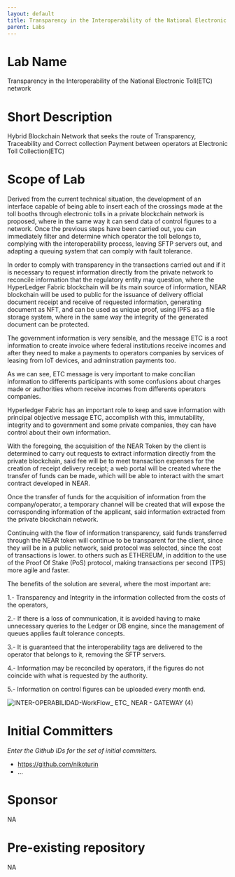 ```yaml
---
layout: default
title: Transparency in the Interoperability of the National Electronic Toll(ETC) network
parent: Labs
---
```

# Lab Name
Transparency in the Interoperability of the National Electronic Toll(ETC) network

# Short Description
Hybrid Blockchain Network that seeks the route of Transparency, Traceability and Correct collection Payment between operators at Electronic Toll Collection(ETC)

# Scope of Lab
Derived from the current technical situation, the development of an interface capable of being able to insert each of the crossings made at the toll booths through electronic tolls in a private blockchain network is proposed, where in the same way it can send data of control figures to a network. Once the previous steps have been carried out, you can immediately filter and determine which operator the toll belongs to, complying with the interoperability process, leaving SFTP servers out, and adapting a queuing system that can comply with fault tolerance.

In order to comply with transparency in the transactions carried out and if it is necessary to request information directly from the private network to reconcile information that the regulatory entity may question, where the HyperLedger Fabric blockchain will be its main source of information, NEAR blockchain will be used to public for the issuance of delivery official document receipt and receive of requested information, generating document as NFT, and can be used as unique proof, using IPFS as a file storage system, where in the same way the integrity of the generated document can be protected.

The government information is very sensible, and the message ETC is a root information to create invoice where federal institutions receive incomes and after they need to make a payments to operators companies by services of leasing from IoT devices, and adminstration payments too.

As we can see, ETC message is very important to make concilian information to differents participants with some confusions about charges made or authorities whom receive incomes from differents operators companies.

Hyperledger Fabric has an important role to keep and save information with principal objective message ETC, accomplish with this, immutability, integrity and to government and some private companies, they can have control about their own information.

With the foregoing, the acquisition of the NEAR Token by the client is determined to carry out requests to extract information directly from the private blockchain, said fee will be to meet transaction expenses for the creation of receipt delivery receipt; a web portal will be created where the transfer of funds can be made, which will be able to interact with the smart contract developed in NEAR.

Once the transfer of funds for the acquisition of information from the company/operator, a temporary channel will be created that will expose the corresponding information of the applicant, said information extracted from the private blockchain network.

Continuing with the flow of information transparency, said funds transferred through the NEAR token will continue to be transparent for the client, since they will be in a public network, said protocol was selected, since the cost of transactions is lower. to others such as ETHEREUM, in addition to the use of the Proof Of Stake (PoS) protocol, making transactions per second (TPS) more agile and faster.

The benefits of the solution are several, where the most important are:

1.- Transparency and Integrity in the information collected from the costs of the operators,

2.- If there is a loss of communication, it is avoided having to make unnecessary queries to the Ledger or DB engine, since the management of queues applies fault tolerance concepts.

3.- It is guaranteed that the interoperability tags are delivered to the operator that belongs to it, removing the SFTP servers.

4.- Information may be reconciled by operators, if the figures do not coincide with what is requested by the authority.

5.- Information on control figures can be uploaded every month end.


![INTER-OPERABILIDAD-WorkFlow_ ETC_ NEAR - GATEWAY (4)](https://user-images.githubusercontent.com/11085724/169954095-848c83e5-613a-4297-8376-84a7a0866d75.jpg)


# Initial Committers
_Enter the Github IDs for the set of initial committers._
- https://github.com/nikoturin
- ...

# Sponsor
NA

# Pre-existing repository
NA
